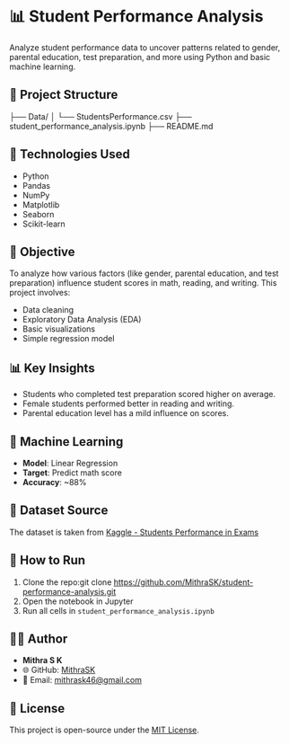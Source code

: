 # 📊 Student Performance Analysis

Analyze student performance data to uncover patterns related to gender, parental education, test preparation, and more using Python and basic machine learning.

## 📁 Project Structure
├── Data/
│ └── StudentsPerformance.csv
├── student_performance_analysis.ipynb
├── README.md

## 🔧 Technologies Used
- Python
- Pandas
- NumPy
- Matplotlib
- Seaborn
- Scikit-learn

## 📌 Objective
To analyze how various factors (like gender, parental education, and test preparation) influence student scores in math, reading, and writing. This project involves:
- Data cleaning
- Exploratory Data Analysis (EDA)
- Basic visualizations
- Simple regression model

## 📊 Key Insights
- Students who completed test preparation scored higher on average.
- Female students performed better in reading and writing.
- Parental education level has a mild influence on scores.

## 🤖 Machine Learning
- **Model**: Linear Regression
- **Target**: Predict math score
- **Accuracy**: ~88%

## 📁 Dataset Source
The dataset is taken from [Kaggle - Students Performance in Exams](https://www.kaggle.com/datasets/spscientist/students-performance-in-exams)

## 🚀 How to Run
1. Clone the repo:git clone https://github.com/MithraSK/student-performance-analysis.git
2. Open the notebook in Jupyter
3. Run all cells in `student_performance_analysis.ipynb`

## 🙋‍♀️ Author
- **Mithra S K**
- 🌐 GitHub: [MithraSK](https://github.com/MithraSK)
- 📧 Email: mithrask46@gmail.com

## 📌 License
This project is open-source under the [MIT License](LICENSE).
